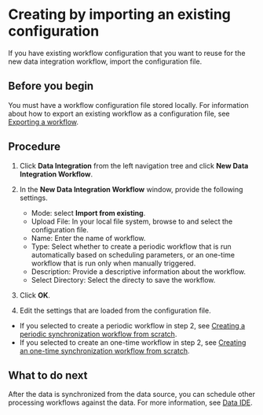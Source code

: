 # Creating by importing an existing configuration

If you have existing workflow configuration that you want to reuse for the new data integration workflow, import the configuration file.

## Before you begin

You must have a workflow configuration file stored locally. For information about how to export an existing workflow as a configuration file, see [Exporting a workflow](../data_ide/operating_workflow#exporting-a-workflow).

## Procedure

1. Click **Data Integration** from the left navigation tree and click **New Data Integration Workflow**.
2. In the **New Data Integration Workflow** window, provide the following settings.
   - Mode: select **Import from existing**.
   - Upload File: In your local file system, browse to and select the configuration file.
   - Name: Enter the name of workflow.
   - Type: Select whether to create a periodic workflow that is run automatically based on scheduling parameters, or an one-time workflow that is run only when manually triggered.
   - Description: Provide a descriptive information about the workflow.
   - Select Directory: Select the directy to save the workflow.

3. Click **OK**.
4. Edit the settings that are loaded from the configuration file.
  - If you selected to create a periodic workflow in step 2, see [Creating a periodic synchronization workflow from scratch](creating_scratch_periodic).
  - If you selected to create an one-time workflow in step 2, see [Creating an one-time synchronization workflow from scratch](creating_scratch_onetime).

## What to do next

After the data is synchronized from the data source, you can schedule other processing workflows against the data. For more information, see [Data IDE](../dataide/dataide_overview).

